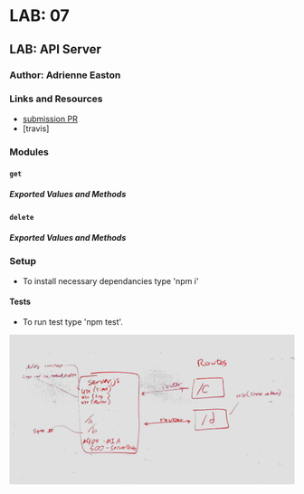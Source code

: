 # LAB: 07

## LAB: API Server

### Author: Adrienne Easton

### Links and Resources
* [submission PR]()
* [travis]

### Modules
#### `get`
##### Exported Values and Methods



#### `delete`
##### Exported Values and Methods



### Setup
* To install necessary dependancies type 'npm i'
  
#### Tests
* To run test type 'npm test'.

![diagram](./assets/lab7pic.jpg)